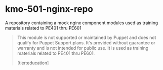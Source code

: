 # kmo-501-nginx-repo
A repository containing a mock nginx component modules used as training materials related to PE401 thru PE601

> This module is not supported or maintained by Puppet and does not qualify for Puppet Support plans. It's provided without guarantee or warranty and is not intended for public use. It is used as training materials related to PE401 thru PE601.
>
> [tier:education]
